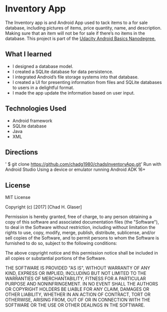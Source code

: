 # Inventory App

The Inventory app is and Android App used to tack items to a for sale database, including pictures of items, price quantity, name, and description. Making sure that an item will not be for sale if there’s no items in the database.
This project is part of the [Udacity Android Basics Nanodegree.](https://www.udacity.com/course/android-basics-nanodegree-by-google--nd803)
 
 ## What I learned
 * I designed a database model.
 * I created a SQLite database for data persistence. 
 * I integrated Android’s file storage systems into that database.
 * I created a UI for presenting information from files and SQLite databases to users in a delightful format.
 * I made the app update the information based on user input.

## Technologies Used 
 * Android framework 
  * SQLite database 
  * Java 
  * XML

## Directions

' $ git clone https://github.com/chadg1980/chadsInventoryApp.git'
Run with Android Studio Using a device or emulator running Android ADK 16+

## License

MIT License

Copyright (c) [2017] [Chad H. Glaser]

Permission is hereby granted, free of charge, to any person obtaining a copy of this software and associated documentation files (the "Software"), to deal in the Software without restriction, including without limitation the rights to use, copy, modify, merge, publish, distribute, sublicense, and/or sell copies of the Software, and to permit persons to whom the Software is furnished to do so, subject to the following conditions:

The above copyright notice and this permission notice shall be included in all copies or substantial portions of the Software.

THE SOFTWARE IS PROVIDED "AS IS", WITHOUT WARRANTY OF ANY KIND, EXPRESS OR IMPLIED, INCLUDING BUT NOT LIMITED TO THE WARRANTIES OF MERCHANTABILITY, FITNESS FOR A PARTICULAR PURPOSE AND NONINFRINGEMENT. IN NO EVENT SHALL THE AUTHORS OR COPYRIGHT HOLDERS BE LIABLE FOR ANY CLAIM, DAMAGES OR OTHER LIABILITY, WHETHER IN AN ACTION OF CONTRACT, TORT OR OTHERWISE, ARISING FROM, OUT OF OR IN CONNECTION WITH THE SOFTWARE OR THE USE OR OTHER DEALINGS IN THE SOFTWARE.



